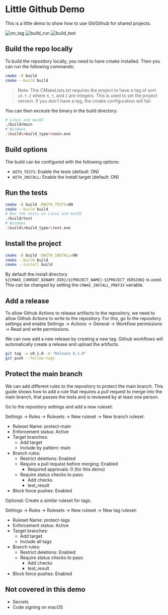 # Little Github Demo

This is a little demo to show how to use Git/Github for shared projects.

![on_tag](https://github.com/faressc/github-demo/actions/workflows/on_tag.yml/badge.svg)
![build_run](https://github.com/faressc/github-demo/actions/workflows/build_run.yml/badge.svg)
![build_test](https://github.com/faressc/github-demo/actions/workflows/build_test.yml/badge.svg)

## Build the repo locally

To build the repository locally, you need to have cmake installed. Then you can run the following commands:

```bash
cmake -B build
cmake --build build
```

> Note: This CMakeLists.txt requires the project to have a tag of sort `vX.Y.Z` where `X`, `Y`, and `Z` are integers. This is used to set the project version. If you don't have a tag, the cmake configuration will fail.

You can then exceute the binary in the build directory:

```bash
# Linux and macOS
./build/main
# Windows
.\build\<build_type>\main.exe
```

## Build options

The build can be configured with the following options:

- `WITH_TESTS`: Enable the tests (default: ON)
- `WITH_INSTALL`: Enable the install target (default: ON)

## Run the tests

```bash
cmake -B build -DWITH_TESTS=ON
cmake --build build
# Run the tests on Linux and macOS
./build/test
# Windows
.\build\<build_type>\test.exe
```

## Install the project

```bash
cmake -B build -DWITH_INSTALL=ON
cmake --build build
cmake --install build
```

By default the install directory `${CMAKE_CURRENT_BINARY_DIR}/${PROJECT_NAME}-${PROJECT_VERSION}` is used. This can be changed by setting the `CMAKE_INSTALL_PREFIX` variable.

## Add a release

To allow Github Actions to release artifacts to the repository, we need to allow Github Actions to write to the repository. For this, go to the repository settings and enable Settings -> Actions -> General -> Workflow permissions -> Read and write permissions.

We can now add a new release by creating a new tag. Github workflows will automatically create a release and upload the artifacts.

```bash
git tag -a v0.1.0 -m "Release 0.1.0"
git push --follow-tags
```

## Protect the main branch

We can add different rules to the repository to protect the main branch. This guide shows how to add a rule that requires a pull request to merge into the main branch, that passes the tests and is reviewed by at least one person.

Go to the repository settings and add a new ruleset:

Settings -> Rules -> Rulesets -> New ruleset -> New branch ruleset:

- Ruleset Name: protect-main
- Enforcement status: Active
- Target branches:
    - Add target
    - Include by pattern: main
- Branch rules:
    - Restrict deletions: Enabled
    - Require a pull request before merging: Enabled
        - Required approvals: 0 (for this demo)
    - Require status checks to pass:
        - Add checks
        - test_result
- Block force pushes: Enabled

Optional: Create a similar ruleset for tags.

Settings -> Rules -> Rulesets -> New ruleset -> New tag ruleset:

- Ruleset Name: protect-tags
- Enforcement status: Active
- Target branches:
    - Add target
    - Include all tags
- Branch rules:
    - Restrict deletions: Enabled
    - Require status checks to pass:
        - Add checks
        - test_result
- Block force pushes: Enabled

## Not covered in this demo

- Secrets
- Code signing on macOS
